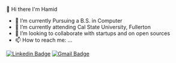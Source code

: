 👋 Hi there I'm Hamid

- 🔭 I’m currently Pursuing a B.S. in Computer 
- 🌱 I’m currently attending Cal State University, Fullerton
- 👯 I’m looking to collaborate with startups and on open sources
- 📫 How to reach me: ...

[![Linkedin Badge](https://img.shields.io/badge/-Name-blue?style=flat-square&logo=Linkedin&logoColor=white&link=https://https://www.linkedin.com/in/hamid-suha/)](https://www.linkedin.com/in/hamid-suha/) [![Gmail Badge](https://img.shields.io/badge/-hsirusaf-c14438?style=flat-square&logo=Gmail&logoColor=white&link=mailto:hsirusaf@gmail.com)](mailto:hsirusaf@gmail.com) 
